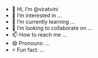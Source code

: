 - 👋 Hi, I’m @viratvini
- 👀 I’m interested in ...
- 🌱 I’m currently learning ...
- 💞️ I’m looking to collaborate on ...
- 📫 How to reach me ...
- 😄 Pronouns: ...
- ⚡ Fun fact: ...

<!---
viratvini/viratvini is a ✨ special ✨ repository because its `README.md` (this file) appears on your GitHub profile.
You can click the Preview link to take a look at your changes.
--->
